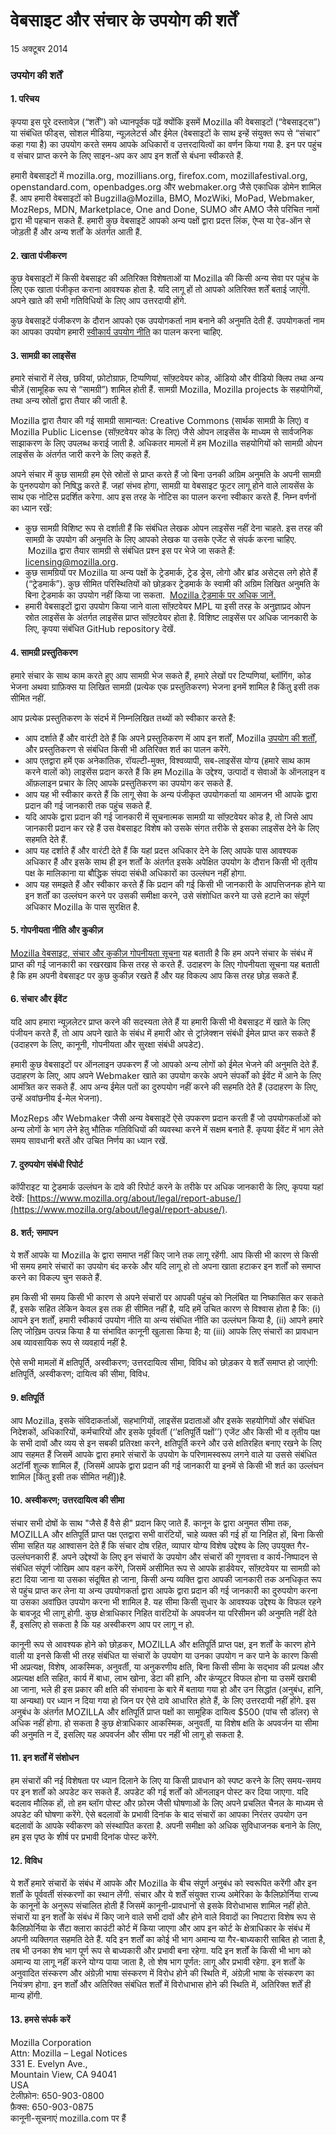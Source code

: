 # वेबसाइट और संचार के उपयोग की शर्तें

15 अक्टूबर 2014

### उपयोग की शर्तें


#### 1\. परिचय

कृपया इस पूरे दस्तावेज़ (“शर्तें”) को ध्यानपूर्वक पढ़ें क्योंकि इसमें Mozilla की वेबसाइटों (“वेबसाइट्स”) या संबंधित फीड्स, सोशल मीडिया, न्यूज़लेटर्स और ईमेल (वेबसाइटों के साथ इन्हें संयुक्त रूप से “संचार” कहा गया है) का उपयोग करते समय आपके अधिकारों व उत्तरदायित्वों का वर्णन किया गया है. इन पर पहुंच व संचार प्राप्त करने के लिए साइन-अप कर आप इन शर्तों से बंधना स्वीकरते हैं.

हमारी वेबसाइटों में  mozilla.org, mozillians.org, firefox.com, mozillafestival.org, openstandard.com, openbadges.org और webmaker.org जैसे एकाधिक डोमेन शामिल हैं. आप हमारी वेबसाइटों को Bugzilla@Mozilla, BMO, MozWiki, MoPad, Webmaker, MozReps, MDN, Marketplace, One and Done, SUMO और AMO जैसे परिचित नामों द्वारा भी पहचान सकते हैं.
हमारी कुछ वेबसाइटें आपको अन्य पक्षों द्वारा प्रदत्त लिंक, ऐप्स या ऐड-ऑन से जोड़ती हैं और अन्य शर्तों के अंतर्गत आती हैं.


#### 2\. खाता पंजीकरण

कुछ वेबसाइटों में किसी वेबसाइट की अतिरिक्त विशेषताओं या Mozilla की किसी अन्य सेवा पर पहुंच के लिए एक खाता पंजीकृत कराना आवश्यक होता है. यदि लागू हों तो आपको अतिरिक्त शर्तें बताई जाएंगी. अपने खाते की सभी गतिविधियों के लिए आप उत्तरदायी होंगे.

कुछ वेबसाइटें पंजीकरण के दौरान आपको एक उपयोगकर्ता नाम बनाने की अनुमति देती हैं. उपयोगकर्ता नाम का आपका उपयोग हमारी [स्वीकार्य उपयोग नीति](https://www.mozilla.org/about/legal/acceptable-use/) का पालन करना चाहिए. 


#### 3\. सामग्री का लाइसेंस

हमारे संचारों में लेख, छवियां, फ़ोटोग्राफ़, टिप्पणियां, सॉफ़्टवेयर कोड, ऑडियो और वीडियो क्लिप तथा अन्य चीज़ें (सामूहिक रूप से “सामग्री”) शामिल होती हैं. सामग्री Mozilla, Mozilla projects के सहयोगियों, तथा अन्य स्रोतों द्वारा तैयार की जाती है. 

Mozilla द्वारा तैयार की गई सामग्री सामान्यत: Creative Commons (सार्थक सामग्री के लिए) व Mozilla Public License (सॉफ़्टवेयर कोड के लिए) जैसे ओपन लाइसेंस के माध्यम से सार्वजनिक साझाकरण के लिए उपलब्ध कराई जाती है. अधिकतर मामलों में हम Mozilla सहयोगियों को सामग्री ओपन लाइसेंस के अंतर्गत जारी करने के लिए कहते हैं. 

अपने संचार में कुछ सामग्री हम ऐसे स्रोतों से प्राप्त करते हैं जो बिना उनकी अग्रिम अनुमति के  अपनी सामग्री के पुनरुपयोग को निषिद्ध करते हैं. जहां संभव होगा, सामग्री या वेबसाइट फूटर लागू होने वाले लायसेंस के साथ एक नोटिस प्रदर्शित करेगा. आप इस तरह के नोटिस का पालन करना स्वीकार करते हैं. निम्न वर्णनों का ध्यान रखें:

* कुछ सामग्री विशिष्ट रूप से दर्शाती हैं कि संबंधित लेखक ओपन लाइसेंस नहीं देना चाहते.  इस तरह की सामग्री के उपयोग की अनुमति के लिए आपको लेखक या उसके एजेंट से संपर्क करना चाहिए.  Mozilla द्वारा तैयार सामग्री से संबंधित प्रश्न इस पर भेजे जा सकते हैं: licensing@mozilla.org.
* कुछ सामग्रियों पर Mozilla या अन्य पक्षों के ट्रेडमार्क, ट्रेड ड्रेस, लोगो और ब्रांड असेट्स लगे होते हैं (“ट्रेडमार्क”). कुछ सीमित परिस्थितियों को छोड़कर ट्रेडमार्क के स्वामी की अग्रिम लिखित अनुमति के बिना ट्रेडमार्क का उपयोग नहीं किया जा सकता.  [Mozilla ट्रेडमार्क पर अधिक जानें.](https://www.mozilla.org/foundation/trademarks/policy/)
* हमारी वेबसाइटों द्वारा उपयोग किया जाने वाला सॉफ़्टवेयर MPL या इसी तरह के अनुज्ञाप्रद ओपन स्रोत लाइसेंस के अंतर्गत लाइसेंस प्राप्त सॉफ़्टवेयर होता है.  विशिष्ट लाइसेंस पर अधिक जानकारी के लिए, कृपया संबंधित GitHub repository देखें. 


#### 4\. सामग्री प्रस्तुतिकरण

हमारे संचार के साथ काम करते हुए आप सामग्री भेज सकते हैं, हमारे लेखों पर टिप्पणियां, ब्लॉगिंग, कोड भेजना अथवा ग्राफ़िक्स या लिखित सामग्री (प्रत्येक एक प्रस्तुतिकरण) भेजना इनमें शामिल है किंतु इसी तक सीमित नहीं.
   
आप प्रत्येक प्रस्तुतिकरण के संदर्भ में निम्नलिखित तथ्यों को स्वीकार करते हैं:

* आप दर्शाते हैं और वारंटी देते हैं कि अपने प्रस्तुतिकरण में आप इन शर्तों, Mozilla [उपयोग की शर्तों](https://www.mozilla.org/about/legal/acceptable-use/), और प्रस्‍तुतिकरण से संबंधित किसी भी अतिरिक्‍त शर्त का पालन करेंगे.
* आप एतद्वारा हमें एक अनेकांतिक, रॉयल्टी-मुक्त, विश्वव्यापी, सब-लाइसेंस योग्य (हमारे साथ काम करने वालों को) लाइसेंस प्रदान करते हैं कि हम Mozilla के उद्देश्य, उत्पादों व सेवाओं के ऑनलाइन व ऑफ़लाइन प्रचार के लिए आपके प्रस्तुतिकरण का उपयोग कर सकते हैं.
* आप यह भी स्वीकार करते हैं कि लागू सेवा के अन्य पंजीकृत उपयोगकर्ता या आमजन भी आपके द्वारा प्रदान की गई जानकारी तक पहुंच सकते हैं.
* यदि आपके द्वारा प्रदान की गई जानकारी में सूचनात्मक सामग्री या सॉफ़्टवेयर कोड है, तो जिसे आप जानकारी प्रदान कर रहे हैं उस वेबसाइट विशेष को उसके संगत तरीके से इसका लाइसेंस देने के लिए सहमति‍ देते हैं. 
* आप यह दर्शाते हैं और वारंटी देते हैं कि यहां प्रदत्त अधि‍कार देने के लिए आपके पास आवश्यक अधि‍कार हैं और इसके साथ ही इन शर्तों के अंतर्गत इसके अपेक्षि‍त उपयोग के दौरान किसी भी तृतीय पक्ष के मालिकाना या बौद्धि‍क संपदा संबंधी अधि‍कारों का उल्लंघन नहीं होगा.
* आप यह समझते हैं और स्वीकार करते हैं कि प्रदान की गई किसी भी जानकारी के आपत्तिजनक होने या इन शर्तों का उल्लंघन करने पर उसकी समीक्षा करने, उसे संशोधि‍त करने या उसे हटाने का संपूर्ण अधि‍कार Mozilla के पास सुरक्षि‍त है.


#### 5\. गोपनीयता नीति और कुकीज़

[Mozilla वेबसाइट, संचार और कुकीज़ गोपनीयता सूचना](https://www.mozilla.org/privacy/websites/) यह बताती है कि हम अपने संचार के संबंध में प्राप्त की गई जानकारी का रखरखाव किस तरह से करते हैं. उदाहरण के लिए गोपनीयता ‍सूचना यह बताती है कि हम अपनी वेबसाइट पर कुछ कुकीज़ रखते हैं और यह विकल्प आप किस तरह छोड़ सकते हैं.


#### 6\. संचार और ईवेंट

यदि आप हमारा न्यूज़लेटर प्राप्त करने की सदस्यता लेते हैं या हमारी किसी भी वेबसाइट में खाते के लिए पंजीयन करते हैं, तो आप अपने खाते के संबंध में हमारी ओर से ट्रांज़ेक्शन संबंधी ईमेल प्राप्त कर सकते हैं (उदाहरण के लिए, कानूनी, गोपनीयता और सुरक्षा संबंधी अपडेट).

हमारी कुछ वेबसाइटों पर ऑनलाइन उपकरण हैं जो आपको अन्य लोगों को ईमेल भेजने की अनुमति देते हैं. उदाहरण के लिए, आप अपने Webmaker खाते का उपयोग करके अपने संपर्कों को ईवेंट में आने के लिए आमंत्रित कर सकते हैं. आप अन्य ईमेल पतों का दुरुपयोग नहीं करने की सहमति देते हैं (उदाहरण के लिए, उन्हें अवांछनीय ई-मेल भेजना). 

MozReps और Webmaker जैसी अन्य वेबसाइटें ऐसे उपकरण प्रदान करती हैं जो उपयोगकर्ताओं को अन्य लोगों के भाग लेने हेतु भौतिक गति‍विधि‍यों की व्यवस्था करने में सक्षम बनाते हैं. कृपया ईवेंट में भाग लेते समय सावधानी बरतें और उचित निर्णय का ध्यान रखें.


#### 7\. दुरुपयोग संबंधी रिपोर्ट

कॉपीराइट या ट्रेडमार्क उल्लंघन के दावे की रिपोर्ट करने के तरीके पर अधिक जानकारी के लिए, कृपया यहां देखें: [https://www.mozilla.org/about/legal/report-abuse/](https://www.mozilla.org/about/legal/report-abuse/).

#### 8\. शर्त; समापन

ये शर्तें आपके या Mozilla के द्वारा समाप्त नहीं किए जाने तक लागू रहेंगी. आप किसी भी कारण से किसी भी समय हमारे संचारों का उपयोग बंद करके और यदि लागू हो तो अपना खाता हटाकर इन शर्तों को समाप्त करने का विकल्प चुन सकते हैं.

हम किसी भी समय किसी भी कारण से अपने संचारों पर आपकी पहुंच को निलंबित या निष्कासित कर सकते हैं, इसके सहित लेकिन केवल इस तक ही सीमित नहीं है, यदि हमें उचित कारण से विश्वास होता है कि: (i) आपने इन शर्तों, हमारी स्वीकार्य उपयोग नीति या अन्य संबंधि‍त नीति का उल्लंघन किया है, (ii) आपने हमारे लिए जोख़िम उत्पन्न किया है या संभावित कानूनी खुलासा किया है; या (iii) आपके लिए संचारों का प्रावधान अब व्यावसायिक रूप से व्यवहार्य नहीं है.

ऐसे सभी मामलों में क्षतिपूर्ति, अस्वीकरण; उत्तरदायित्व सीमा, विविध को छोड़कर ये शर्तें समाप्त हो जाएंगी: क्षतिपूर्ति, अस्वीकरण; दायित्व की सीमा, विविध.


#### 9\. क्षतिपूर्ति

आप Mozilla, इसके संविदाकर्ताओं, सहभागियों, लाइसेंस प्रदाताओं और इसके सहयोगियों और संबंधि‍त निदेशकों, अधि‍कारियों, कर्मचारियों और इसके पूर्ववर्ती (‘’क्षतिपूर्ति पक्षों’’) एजेंट और किसी भी व तृतीय पक्ष के सभी दावों और व्यय से इन सबकी प्रतिरक्षा करने, क्षतिपूर्ति करने और उसे क्षतिरहित बनाए रखने के लिए आप सहमत हैं जिसमें आपके द्वारा हमारे संचारों के उपयोग के परिणामस्वरूप लगने वाले या उससे संबंधि‍त अटॉर्नी शुल्क शामि‍ल हैं, (जिसमें आपके द्वारा प्रदान की गई जानकारी या इनमें से किसी भी शर्त का उल्लंघन शामिल [किंतु इसी तक सीमित नहीं])है.


#### 10\. अस्वीकरण; उत्तरदायित्व की सीमा

संचार सभी दोषों के साथ "जैसे हैं वैसे ही" प्रदान किए जाते हैं. कानून के द्वारा अनुमत सीमा तक, MOZILLA और क्षतिपूर्ति प्राप्त पक्ष एतद्वारा सभी वारंटियों, चाहे व्यक्त की गई हों या निहित हों, बिना किसी सीमा सहित यह आश्वासन देते हैं कि संचार दोष रहित, व्यापार योग्य विशेष उद्देश्य के लिए उपयुक्त गैर-उल्लंघनकारी हैं. अपने उद्देश्यों के लिए इन संचारों के उपयोग और संचारों की गुणवत्ता व कार्य-निष्पादन से संबंधि‍त संपूर्ण जोखि‍म आप वहन करेंगे, जिसमें असीमित रूप से आपके हार्डवेयर, सॉफ़्टवेयर या सामग्री को हटा दिया जाना या उसका संदूषि‍त हो जाना, किसी अन्य व्यक्ति द्वारा आपकी जानकारी तक अनधि‍कृत रूप से पहुंच प्राप्त कर लेना या अन्य उपयोगकर्ता द्वारा आपके द्वारा प्रदान की गई जानकारी का दुरुपयोग करना या उसका अवांछि‍त उपयोग करना भी शामि‍ल है. यह सीमा किसी सुधार के आवश्यक उद्देश्य के विफल रहने के बावजूद भी लागू होगी. कुछ क्षेत्राधिकार निहित वारंटियों के अपवर्जन या परिसीमन की अनुमति नहीं देते हैं, इसलिए हो सकता है कि यह अस्वीकरण आप पर लागू न हो.

कानूनी रूप से आवश्यक होने को छोड़कर, MOZILLA और क्षतिपूर्ति प्राप्त पक्ष, इन शर्तों के कारण होने वाली या इनसे किसी भी तरह संबंधित या संचारों के उपयोग या उनका उपयोग न कर पाने के कारण किसी भी अप्रत्यक्ष, विशेष, आकस्मिक, अनुवर्ती, या अनुकरणीय क्षति, बिना किसी सीमा के सद्भाव की प्रत्यक्ष और अप्रत्यक्ष क्षति सहित, कार्य में बाधा, लाभ खोना, डेटा की हानि, और कंप्यूटर विफल होना या उसमें खराबी आ जाना, भले ही इस प्रकार की क्षति की संभावना के बारे में बताया गया हो और उन सिद्धांत (अनुबंध, हानि, या अन्यथा) पर ध्यान न दिया गया हो जिन पर ऐसे दावे आधारित होते हैं, के लिए उत्तरदायी नहीं होंगे. इस अनुबंध के अंतर्गत MOZILLA और क्षतिपूर्ति प्राप्त पक्षों का सामूहिक दायित्व $500 (पांच सौ डॉलर) से अधिक नहीं होगा. हो सकता है कुछ क्षेत्राधिकार आकस्मिक, अनुवर्ती, या विशेष क्षति के अपवर्जन या सीमा की अनुमति न दें, इसलिए यह अपवर्जन और सीमा पर नहीं भी लागू हो सकता है.


#### 11\. इन शर्तों में संशोधन  

हम संचारों की नई विशेषता पर ध्यान दिलाने के लिए या किसी प्रावधान को स्पष्ट करने के लिए समय-समय पर इन शर्तों को अपडेट कर सकते हैं. अपडेट की गई शर्तों को ऑनलाइन पोस्ट कर दिया जाएगा. यदि बदलाव मौलिक हों, तो हम ब्लॉग पोस्ट और फ़ोरम जैसी घोषणाओं के लिए अपने प्रचलित चैनल के माध्यम से अपडेट की घोषणा करेंगे. ऐसे बदलावों के प्रभावी दिनांक के बाद संचारों का आपका निरंतर उपयोग उन बदलावों के आपके स्वीकरण को संस्थापित करता है. अपनी समीक्षा को अधिक सुविधाजनक बनाने के लिए, हम इस पृष्ठ के शीर्ष पर प्रभावी दिनांक पोस्ट करेंगे.

#### 12\. विविध  

ये शर्तें हमारे संचारों के संबंध में आपके और Mozilla के बीच संपूर्ण अनुबंध को स्वरूपित करेंगी और इन शर्तों के पूर्ववर्ती संस्करणों का स्थान लेंगी. संचार और ये शर्तें संयुक्त राज्य अमेरिका के कैलिफ़ोर्निया राज्य के कानूनों के अनुरूप संचालित होती हैं जिसमें कानूनी-प्रावधानों से इसके विरोधाभास शामिल नहीं होते. संचारों या इन शर्तों के संबंध में किए जाने वाले सभी दावों और होने वाले विवादों का निपटारा विशेष रूप से कैलिफ़ोर्निया के सैंटा क्लारा काउंटी कोर्ट में किया जाएगा और आप इन कोर्ट के क्षेत्राधि‍कार के संबंध में अपनी व्यक्ति‍गत सहमति‍ देते हैं. यदि इन शर्तों का कोई भी भाग अमान्य या गैर-बाध्यकारी साबित हो जाता है, तब भी उनका शेष भाग पूर्ण रूप से बाध्यकारी और प्रभावी बना रहेगा. यदि इन शर्तों के किसी भी भाग को अमान्य या लागू नहीं करने योग्य पाया जाता है, तो शेष भाग पूर्णत: लागू और प्रभावी रहेगा. इन शर्तों के अनुवादित संस्करण और अंग्रेज़ी भाषा संस्करण में विरोध होने की स्थिति में, अंग्रेज़ी भाषा के संस्करण का नियंत्रण होगा. इन शर्तों और अतिरिक्त संबंधि‍त शर्तों में विरोधाभास होने की स्थि‍ति में, अतिरिक्त शर्तें ही मान्य होंगी.

#### 13\. हमसे संपर्क करें

Mozilla Corporation  
Attn: Mozilla – Legal Notices  
331 E. Evelyn Ave.,  
Mountain View, CA 94041  
USA  
टेलीफ़ोन: 650-903-0800  
फ़ैक्स: 650-903-0875  
कानूनी-सूचनाएं mozilla.com पर हैं

